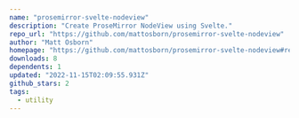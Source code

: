 ```yaml
---
name: "prosemirror-svelte-nodeview"
description: "Create ProseMirror NodeView using Svelte."
repo_url: "https://github.com/mattosborn/prosemirror-svelte-nodeview"
author: "Matt Osborn"
homepage: "https://github.com/mattosborn/prosemirror-svelte-nodeview#readme"
downloads: 8
dependents: 1
updated: "2022-11-15T02:09:55.931Z"
github_stars: 2
tags: 
  - utility
---
```

